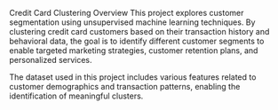 Credit Card Clustering
Overview
This project explores customer segmentation using unsupervised machine learning techniques. By clustering credit card customers based on their transaction history and behavioral data, the goal is to identify different customer segments to enable targeted marketing strategies, customer retention plans, and personalized services.

The dataset used in this project includes various features related to customer demographics and transaction patterns, enabling the identification of meaningful clusters.
